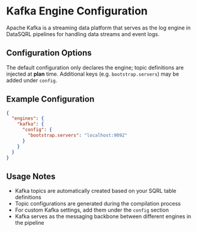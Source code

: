 # Kafka Engine Configuration

Apache Kafka is a streaming data platform that serves as the log engine in DataSQRL pipelines for handling data streams and event logs.

## Configuration Options

The default configuration only declares the engine; topic definitions are injected at **plan** time. Additional keys (e.g. `bootstrap.servers`) may be added under `config`.

## Example Configuration

```json
{
  "engines": {
    "kafka": {
      "config": {
        "bootstrap.servers": "localhost:9092"
      }
    }
  }
}
```

## Usage Notes

- Kafka topics are automatically created based on your SQRL table definitions
- Topic configurations are generated during the compilation process
- For custom Kafka settings, add them under the `config` section
- Kafka serves as the messaging backbone between different engines in the pipeline